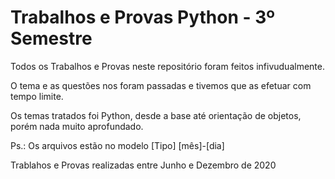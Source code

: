 # Trabalhos e Provas Python - 3º Semestre

Todos os Trabalhos e Provas neste repositório foram feitos infivudualmente.

O tema e as questões nos foram passadas e tivemos que as efetuar com tempo limite.

Os temas tratados foi Python, desde a base até orientação de objetos, porém nada muito aprofundado.

Ps.: Os arquivos estão no modelo [Tipo] [mês]-[dia]

Trablahos e Provas realizadas entre Junho e Dezembro de 2020
